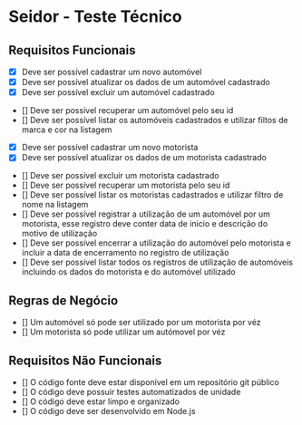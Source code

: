 # Seidor - Teste Técnico

## Requisitos Funcionais

- [x] Deve ser possível cadastrar um novo automóvel
- [x] Deve ser possível atualizar os dados de um automóvel cadastrado
- [x] Deve ser possível excluir um automóvel cadastrado
- [] Deve ser possível recuperar um automóvel pelo seu id
- [] Deve ser possível listar os automóveis cadastrados e utilizar filtos de marca e cor na listagem
- [x] Deve ser possível cadastrar um novo motorista
- [x] Deve ser possível atualizar os dados de um motorista cadastrado
- [] Deve ser possível excluir um motorista cadastrado
- [] Deve ser possível recuperar um motorista pelo seu id
- [] Deve ser possível listar os motoristas cadastrados e utilizar filtro de nome na listagem
- [] Deve ser possível registrar a utilização de um automóvel por um motorista, esse registro deve conter data de inicio e descrição do motivo de utilização
- [] Deve ser possível encerrar a utilização do automóvel pelo motorista e incluir a data de encerramento no registro de utilização
- [] Deve ser possível listar todos os registros de utilização de automóveis incluindo os dados do motorista e do automóvel utilizado

## Regras de Negócio

- [] Um automóvel só pode ser utilizado por um motorista por véz
- [] Um motorista só pode utilizar um autómovel por véz

## Requisitos Não Funcionais

- [] O código fonte deve estar disponível em um repositório git público
- [] O código deve possuir testes automatizados de unidade
- [] O código deve estar limpo e organizado
- [] O código deve ser desenvolvido em Node.js
